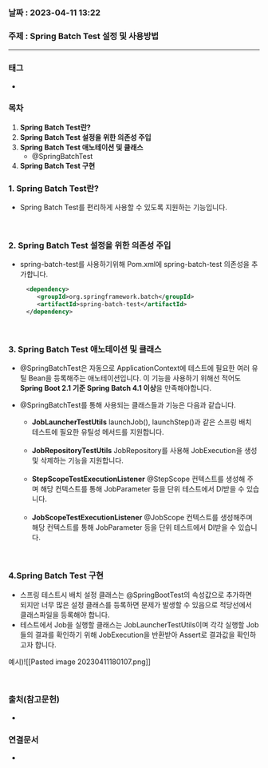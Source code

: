 ### 날짜 : 2023-04-11 13:22
### 주제 : Spring Batch Test 설정 및 사용방법
---
### 태그
* 

### 목차
1. **Spring Batch Test란?**
2. **Spring Batch Test 설정을 위한 의존성 주입**
3. **Spring Batch Test 애노테이션 및 클래스**
	* @SpringBatchTest
4. **Spring Batch Test 구현**
	<br>

### 1. Spring Batch Test란?

* Spring Batch Test를 편리하게 사용할 수 있도록 지원하는 기능입니다.
	
<br>

### 2. Spring Batch Test 설정을 위한 의존성 주입 

* spring-batch-test를 사용하기위해 Pom.xml에 spring-batch-test 의존성을 추가합니다. 
 
```xml
	 <dependency>
        <groupId>org.springframework.batch</groupId>
        <artifactId>spring-batch-test</artifactId> 
     </dependency>
```
	
<br>

### 3. Spring Batch Test 애노테이션 및 클래스
 
 * @SpringBatchTest은 자동으로 ApplicationContext에 테스트에 필요한 여러 유틸 Bean을 등록해주는 애노테이션입니다. 이 기능을 사용하기 위해선 적어도 **Spring Boot 2.1 기준 Spring Batch 4.1 이상**을 만족해야합니다.

 * @SpringBatchTest를 통해 사용되는 클래스들과 기능은 다음과 같습니다.
 

	* **JobLauncherTestUtils**
	launchJob(), launchStep()과 같은 스프링 배치 테스트에 필요한 유틸성 메서드를 지원합니다.
	<br>
	
	* **JobRepositoryTestUtils**
	JobRepository를 사용해 JobExecution을 생성 및 삭제하는 기능을 지원합니다.
	<br>
	
	 * **StepScopeTestExecutionListener**
	 @StepScope 컨텍스트를 생성해 주며 해당 컨텍스트를 통해 JobParameter 등을 단위 테스트에서 DI받을 수 있습니다.
	<br>
	
	* **JobScopeTestExecutionListener**
	@JobScope 컨텍스트를 생성해주며 해당 컨텍스트를 통해 JobParameter 등을 단위 테스트에서 DI받을 수 있습니다.




<br>

### 4.Spring Batch Test 구현
- 스프링 테스트시 배치 설정 클래스는 @SpringBootTest의 속성값으로 추가하면 되지만 너무 많은 설정 클래스를 등록하면 문제가 발생할 수 있음으로 적당선에서 클래스파일을 등록해야 합니다.
- 테스트에서 Job을 실행할 클래스는 JobLauncherTestUtils이며 각각 실행할 Job들의 결과를 확인하기 위해 JobExecution을 반환받아 Assert로 결과값을 확인하고자 합니다.

예시)![[Pasted image 20230411180107.png]]


<br>



### 출처(참고문헌)
-  

### 연결문서
- 